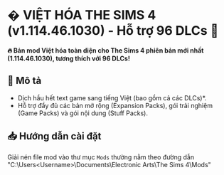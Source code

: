 # � VIỆT HÓA THE SIMS 4 (v1.114.46.1030) - Hỗ trợ 96 DLCs 🎉

**🔥 Bản mod Việt hóa toàn diện cho The Sims 4 phiên bản mới nhất (1.114.46.1030), tương thích với 96 DLCs!**  

## 📝 Mô tả
- Dịch hầu hết text game sang tiếng Việt (bao gồm cả các DLCs)*.
- Hỗ trợ đầy đủ các bản mở rộng (Expansion Packs), gói trải nghiệm (Game Packs) và gói nội dung (Stuff Packs).

## 📥 Hướng dẫn cài đặt  
Giải nén file mod vào thư mục `Mods` thường nằm theo đường dẫn "C:\Users\<Username>\Documents\Electronic Arts\The Sims 4\Mods" 
